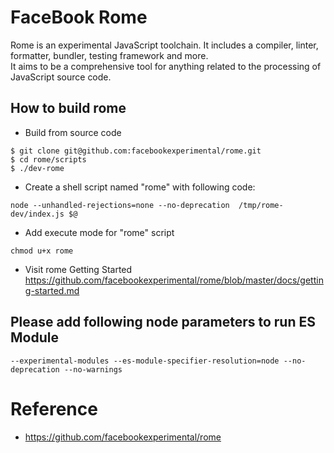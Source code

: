 FaceBook Rome
=============

Rome is an experimental JavaScript toolchain. It includes a compiler, linter, formatter, bundler, testing framework and more.  
It aims to be a comprehensive tool for anything related to the processing of JavaScript source code.

## How to build rome

* Build from source code

```
$ git clone git@github.com:facebookexperimental/rome.git
$ cd rome/scripts
$ ./dev-rome
```

* Create a shell script named "rome" with following code:

```
node --unhandled-rejections=none --no-deprecation  /tmp/rome-dev/index.js $@
```

* Add execute mode for "rome" script

```
chmod u+x rome
```

* Visit rome Getting Started https://github.com/facebookexperimental/rome/blob/master/docs/getting-started.md


## Please add following node parameters to run ES Module

```
--experimental-modules --es-module-specifier-resolution=node --no-deprecation --no-warnings
```

# Reference

* https://github.com/facebookexperimental/rome
